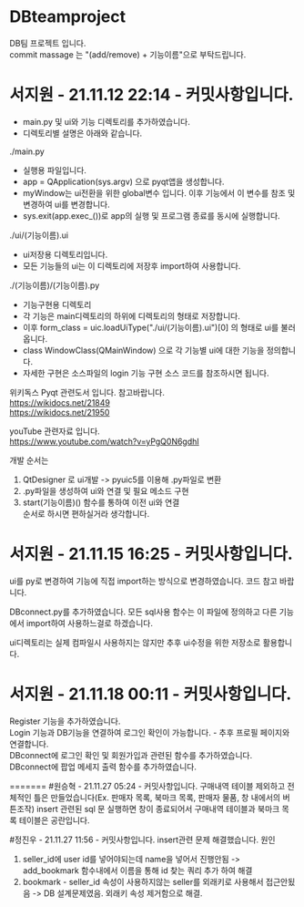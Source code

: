 # DBteamproject
DB팀 프로젝트 입니다.  
commit massage 는 "(add/remove) + 기능이름"으로 부탁드립니다.  

# 서지원 - 21.11.12 22:14 - 커밋사항입니다. 
- main.py 및 ui와 기능 디렉토리를 추가하였습니다.  
- 디렉토리별 설명은 아래와 같습니다.  

./main.py 
  - 실행용 파일입니다.
  - app = QApplication(sys.argv) 으로 pyqt앱을 생성합니다.
  - myWindow는 ui전환을 위한 global변수 입니다. 이후 기능에서 이 변수를 참조 및 변경하여 ui를 변경합니다.
  - sys.exit(app.exec_())로 app의 실행 및 프로그램 종료를 동시에 실행합니다.

./ui/(기능이름).ui
  - ui저장용 디렉토리입니다.
  - 모든 기능들의 ui는 이 디렉토리에 저장후 import하여 사용합니다.

./(기능이름)/(기능이름).py
  - 기능구현용 디렉토리
  - 각 기능은 main디렉토리의 하위에 디렉토리의 형태로 저장합니다.
  - 이후 form_class = uic.loadUiType("./ui/(기능이름).ui")[0] 의 형태로 ui를 불러옵니다.
  - class WindowClass(QMainWindow) 으로 각 기능별 ui에 대한 기능을 정의합니다.
  - 자세한 구현은 소스파일의 login 기능 구현 소스 코드를 참조하시면 됩니다.  

위키독스 Pyqt 관련도서 입니다. 참고바랍니다.  
https://wikidocs.net/21849  
https://wikidocs.net/21950  

youTube 관련자료 입니다.  
https://www.youtube.com/watch?v=yPgQ0N6gdhI  

개발 순서는
1. QtDesigner 로 ui개발 -> pyuic5를 이용해 .py파일로 변환  
2. .py파일을 생성하여 ui와 연결 및 필요 메소드 구현
3. start(기능이름)() 함수를 통하여 이전 ui와 연결  
순서로 하시면 편하실거라 생각합니다.  


# 서지원 - 21.11.15 16:25 - 커밋사항입니다.
ui를 py로 변경하여 기능에 직접 import하는 방식으로 변경하였습니다.
코드 참고 바랍니다.

DBconnect.py를 추가하였습니다. 
모든 sql사용 함수는 이 파일에 정의하고 다른 기능에서 import하여 사용하느걸로 하겠습니다.  

ui디렉토리는 실제 컴파일시 사용하지는 않지만 추후 ui수정을 위한 저장소로 활용합니다.  
  
# 서지원 - 21.11.18 00:11 - 커밋사항입니다.  
Register 기능을 추가하였습니다.  
Login 기능과 DB기능을 연결하여 로그인 확인이 가능합니다. - 추후 프로필 페이지와 연결합니다.  
DBconnect에 로그인 확인 및 회원가입과 관련된 함수를 추가하였습니다.  
DBconnect에 팝업 메세지 출력 함수를 추가하였습니다.

=======
#원승혁 - 21.11.27 05:24 - 커밋사항입니다.
구매내역 테이블 제외하고 전체적인 틀은 만들었습니다(Ex. 판매자 목록, 북마크 목록, 판매자 물품, 창 내에서의 버튼조작)
insert 관련된 sql 문 실행하면 창이 종료되어서 구매내역 테이블과 북마크 목록 테이블은 공란입니다.

#정진우 - 21.11.27 11:56 - 커밋사항입니다.
insert관련 문제 해결했습니다.
원인
1. seller_id에 user id를 넣어야되는데 name을 넣어서 진행안됨
   -> add_bookmark 함수내에서 이름을 통해 id 찾는 쿼리 추가 하여 해결
2. bookmark - seller_id 속성이 사용하지않는 seller를 외래키로 사용해서 접근안됬음
   -> DB 설계문제였음. 외래키 속성 제거함으로 해결.